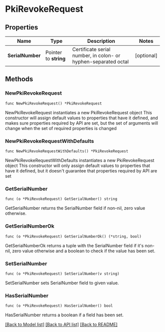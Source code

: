 # PkiRevokeRequest

## Properties

Name | Type | Description | Notes
------------ | ------------- | ------------- | -------------
**SerialNumber** | Pointer to **string** | Certificate serial number, in colon- or hyphen-separated octal | [optional] 

## Methods

### NewPkiRevokeRequest

`func NewPkiRevokeRequest() *PkiRevokeRequest`

NewPkiRevokeRequest instantiates a new PkiRevokeRequest object
This constructor will assign default values to properties that have it defined,
and makes sure properties required by API are set, but the set of arguments
will change when the set of required properties is changed

### NewPkiRevokeRequestWithDefaults

`func NewPkiRevokeRequestWithDefaults() *PkiRevokeRequest`

NewPkiRevokeRequestWithDefaults instantiates a new PkiRevokeRequest object
This constructor will only assign default values to properties that have it defined,
but it doesn't guarantee that properties required by API are set

### GetSerialNumber

`func (o *PkiRevokeRequest) GetSerialNumber() string`

GetSerialNumber returns the SerialNumber field if non-nil, zero value otherwise.

### GetSerialNumberOk

`func (o *PkiRevokeRequest) GetSerialNumberOk() (*string, bool)`

GetSerialNumberOk returns a tuple with the SerialNumber field if it's non-nil, zero value otherwise
and a boolean to check if the value has been set.

### SetSerialNumber

`func (o *PkiRevokeRequest) SetSerialNumber(v string)`

SetSerialNumber sets SerialNumber field to given value.

### HasSerialNumber

`func (o *PkiRevokeRequest) HasSerialNumber() bool`

HasSerialNumber returns a boolean if a field has been set.


[[Back to Model list]](../README.md#documentation-for-models) [[Back to API list]](../README.md#documentation-for-api-endpoints) [[Back to README]](../README.md)


